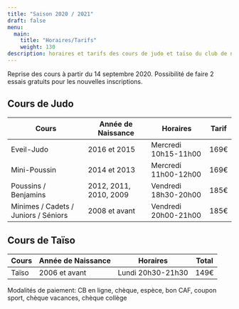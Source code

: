 ```yaml
---
title: "Saison 2020 / 2021"
draft: false
menu:
  main:
    title: "Horaires/Tarifs"
    weight: 130
description: horaires et tarifs des cours de judo et taïso du club de neuville sur sarthe
---
```


Reprise des cours à partir du 14 septembre 2020. Possibilité de faire 2 essais gratuits pour les nouvelles inscriptions.


## Cours de Judo 
| Cours                                | Année de Naissance     | Horaires             |  Tarif |
|--------------------------------------|------------------------|----------------------|--------|
| Eveil-Judo                           | 2016 et 2015           | Mercredi 10h15-11h00 |  169€  |
| Mini-Poussin                         | 2014 et 2013           | Mercredi 11h00-12h00 |  169€  |
| Poussins / Benjamins                 | 2012, 2011, 2010, 2009 | Vendredi 18h30-20h00 |  185€  |
| Minimes / Cadets / Juniors / Séniors | 2008 et avant          | Vendredi 20h00-21h00 |  185€  |

##  Cours de Taïso

| Cours | Année de Naissance | Horaires          | Total |
|-------|--------------------|-------------------|-------|
| Taïso | 2006 et avant      | Lundi 20h30-21h30 | 149€  |


Modalités de paiement: CB en ligne, chèque, espèce, bon CAF, coupon sport, chèque vacances, chèque collège
